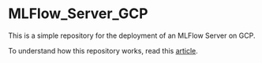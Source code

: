 # MLFlow_Server_GCP
This is a simple repository for the deployment of an MLFlow Server on GCP.

To understand how this repository works, read this [article]((https://medium.com/@andrevargas22/how-to-launch-an-mlflow-server-with-continuous-deployment-on-gcp-in-minutes-7d3a29feff88)https://medium.com/@andrevargas22/how-to-launch-an-mlflow-server-with-continuous-deployment-on-gcp-in-minutes-7d3a29feff88).
